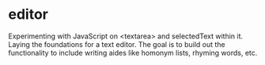 # editor
Experimenting with JavaScript on &lt;textarea> and selectedText within it. Laying the foundations for a text editor.  The goal is to build out the functionality to include writing aides like homonym lists, rhyming words, etc.
